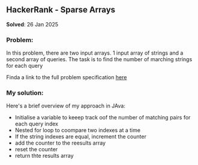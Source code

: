 ## HackerRank - Sparse Arrays

**Solved**: 26 Jan 2025

### Problem:

In this problem, there are two input arrays. 1 input array of strings and a second array of queries.
The task is to find the number of marching strings for each query

Finda a link to the full problem specification [here](https://www.hackerrank.com/challenges/sparse-arrays/problem)

### My solution:

Here's a brief overview of my approach in JAva:

* Initialise a variable to keeep track oof the number of matching pairs for each query index
* Nested for loop to coompare two indexes at a time
* If the string indexes are equal, increment the counter
* add the counter to the reesults array
* reset the counter
* return thte results array
   
